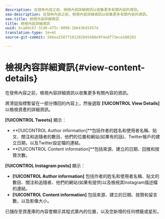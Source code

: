 ```yaml
---
description: 在發佈內容之前，檢視內容詳細資訊以收集更多有關內容的資訊。
seo-description: 在發佈內容之前，檢視內容詳細資訊以收集更多有關內容的資訊。
seo-title: 檢視內容詳細資訊
title: 檢視內容詳細資訊
uuid: bca8dcb7-31d6-475c-9898-1b6436d2457d
translation-type: tm+mt
source-git-commit: 566ea2587f101202045488e9f4edf73ece100293

---
```



# 檢視內容詳細資訊{#view-content-details}

在發佈內容之前，檢視內容詳細資訊以收集更多有關內容的資訊。

將滑鼠指標暫留在一部分傳回的內容上，然後選取 **[!UICONTROL View Details]** 以檢視資產的詳細資訊。

**[!UICONTROL Tweets]** 顯示：

* **[!UICONTROL Author information]**包括作者的姓名和使用者名稱、貼文、關注和追隨者的數目、他們的位置和網站(如果有的話)、Twitter帳戶的建立日期，以及Twitter設定檔的連結。
* **[!UICONTROL Content information]**包括來源、建立的日期、回推和按贊次數。

**[!UICONTROL Instagram posts]** 顯示：

* **[!UICONTROL Author information]** 包括作者的姓名和使用者名稱、貼文的數目、關注和追隨者、他們的網站(如果有提供)以及檢視其Instagram描述檔的連結。
* **[!UICONTROL Content information]** 包括來源、建立的日期、按贊和留言數，以及影像大小。

已儲存至資產庫的內容會顯示其程式庫內的位置，以及您新增的任何標籤或星形。
